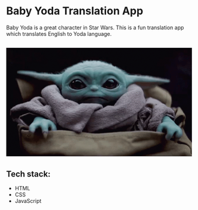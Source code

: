 # Baby Yoda Translation App

Baby Yoda is a great character in Star Wars. This is a fun translation app which translates English to Yoda language.

![baby-yoda](images/babyyoda.gif)
---
## Tech stack:
* HTML
* CSS
* JavaScript
